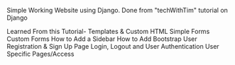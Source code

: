 Simple Working Website using Django. Done from "techWithTim" tutorial on Django

Learned From this Tutorial-
   Templates & Custom HTML
   Simple Forms
   Custom Forms
   How to Add a Sidebar
   How to Add Bootstrap
   User Registration & Sign Up Page
   Login, Logout and User Authentication
   User Specific Pages/Access
